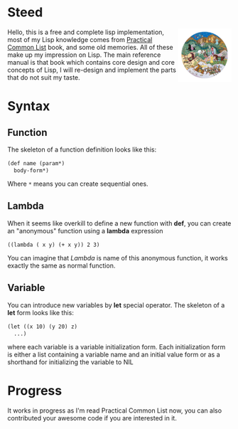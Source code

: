 # Steed
<img src="logo.png?raw=true" align="right" alt="" weight="120" height="120"/>Hello, this is a free and complete lisp implementation, most of my Lisp knowledge comes from [Practical Common List](https://gigamonkeys.com/book/) book,
and some old memories. All of these make up my impression on Lisp.
The main reference manual is that book which contains core design and core concepts of Lisp, I will re-design and implement the parts that do not suit my taste.


# Syntax
## Function
The skeleton of a function definition looks like this:
```
(def name (param*)
  body-form*)
```
Where `*` means you can create sequential ones.

## Lambda
When it seems like overkill to define a new function with **def**, you can create an "anonymous" function using a **lambda** expression
```
((lambda ( x y) (+ x y)) 2 3)
```
You can imagine that *Lambda* is name of this anonymous function, it works exactly the same as normal function.

## Variable
You can introduce new variables by **let** special operator. The skeleton of a **let** form looks like this:
```
(let ((x 10) (y 20) z)
  ...)
```
where each variable is a variable initialization form. 
Each initialization form is either a list containing a variable name and an initial value form or as a shorthand for initializing the variable to NIL

# Progress
It works in progress as I'm read Practical Common List now, you can also contributed your awesome code if you are interested in it.